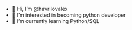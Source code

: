 - 👋 Hi, I’m @havrilovalex
- 👀 I’m interested in becoming python developer
- 🌱 I’m currently learning Python/SQL
